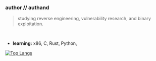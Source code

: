 ### author // authand

> studying reverse engineering, vulnerability research, and binary exploitation.

<br>

- **learning:** x86, C, Rust, Python,
  
[![Top Langs](https://github-readme-stats.vercel.app/api/top-langs/?username=authand&theme=onedark)](https://github.com/anuraghazra/github-readme-stats)
